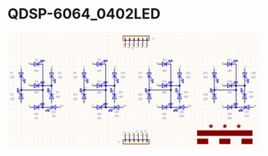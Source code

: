 # QDSP-6064_0402LED
![Image](https://github.com/dcelectr/QDSP-6064_0402LED/blob/master/QDSP-6064_0402LED.jpg)
